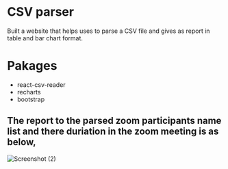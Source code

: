 # CSV parser

Built a website that helps uses to parse a CSV file
and gives as report in table and bar chart format.

# Pakages

* react-csv-reader
* recharts
* bootstrap

## The report to the parsed zoom participants name list and there duriation in the zoom meeting is as below,

![Screenshot (2)](https://user-images.githubusercontent.com/87307264/127861782-d24b2dd7-2f14-47a7-a54e-447a804019db.png)
